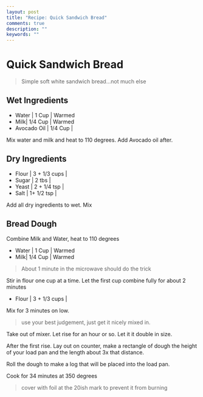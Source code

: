 ```yaml
---
layout: post 
title: "Recipe: Quick Sandwich Bread"
comments: true
description: ""
keywords: ""
---
```


# Quick Sandwich Bread

> Simple soft white sandwich bread...not much else

## Wet Ingredients

- Water | 1 Cup | Warmed
- Milk| 1/4 Cup | Warmed
- Avocado Oil | 1/4 Cup | 

Mix water and milk and heat to 110 degrees. Add Avocado oil after. 

## Dry Ingredients

- Flour | 3 + 1/3 cups | 
- Sugar | 2 tbs | 
- Yeast | 2 + 1/4 tsp | 
- Salt | 1+ 1/2 tsp | 

Add all dry ingredients to wet. Mix

## Bread Dough

Combine Milk and Water, heat to 110 degrees

- Water | 1 Cup | Warmed
- Milk| 1/4 Cup | Warmed

> About 1 minute in the microwave should do the trick

Stir in flour one cup at a time. Let the first cup combine fully for about 2 minutes

* Flour | 3 + 1/3 cups | 

Mix for 3 minutes on low.

> use your best judgement, just get it nicely mixed in. 

Take out of mixer. Let rise for an hour or so. Let it it double in size. 

After the first rise. Lay out on counter, make a rectangle of dough the height of your load pan and the length about 3x that distance. 

Roll the dough to make a log that will be placed into the load pan. 

Cook for 34 minutes at 350 degrees

> cover with foil at the 20ish mark to prevent it from burning 
